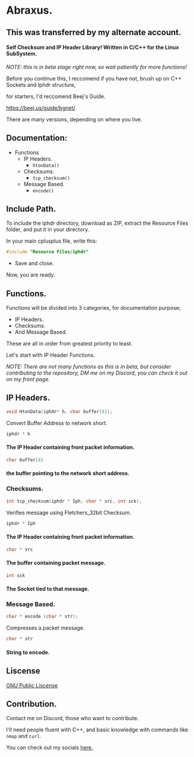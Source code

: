 # Abraxus.

## This was transferred by my alternate account.

#### Self Checksum and IP Header Library! Written in C/C++ for the Linux SubSystem.

*NOTE:* *this is in beta stage right now, so wait patiently for more functions!*

Before you continue this, I reccomend if you have not, brush up on C++ Sockets and Iphdr structure,

for starters, I'd reccomend Beej's Guide.

https://beej.us/guide/bgnet/

There are many versions, depending on where you live.

## Documentation:

- Functions
  - IP Headers.
    - `htonData()`
  - Checksums.
    - `tcp_checksum()`
  - Message Based.
    - `encode()`

## Include Path.

To include the iphdr directory, download as ZIP, extract the Resource Files folder, and put it in your directory.

In your main cplusplus file, write this:

``` c++
#include "Resource Files/iphdr"
```

- Save and close.

Now, you are ready.

## Functions.

Functions will be divided into 3 categories, for documentation purpose;

- IP Headers.
- Checksums.
- And Message Based.

These are all in order from greatest priority to least.

Let's start with IP Header Functions.

*NOTE: There are not many functions as this is in beta, but consider contributing to the repository, DM me on my Discord, you can check it out on my front page.*

## IP Headers.

  ``` c++
void HtonData(iphdr* h, char buffer[8]);
  ```



Convert Buffer Address to network short.

```C++
iphdr * h
```

#### The IP Header containing front packet information.

``` C++
char buffer[8]
```

#### the buffer pointing to the network short address.

### Checksums.

```c++
int tcp_checksum(iphdr * Iph, char * src, int sck);
```

Verifies message using Fletchers_32bit Checksum.



``` C++
iphdr * Iph
```

#### The IP Header containing front packet information.

```c++
char * src
```

#### The buffer containing packet message.

``` C++
int sck
```

#### The Socket tied to that message.



### Message Based.

```c++
char * encode (char * str);
```

Compresses a packet message.


```c++
char * str
```

#### String to encode.



## Liscense 

[GNU Public Liscense](https://github.com/poet5/Abraxas/blob/main/LICENSE)

## Contribution.

Contact me on Discord, those who want to contribute.

I'll need people fluent with C++, and basic knowledge with commands like `nmap` and `curl`.

You can check out my socials [here.](https://github.com/poet5)




